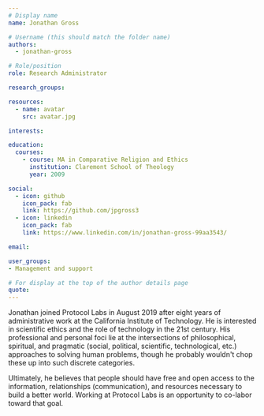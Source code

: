 ```yaml
---
# Display name
name: Jonathan Gross

# Username (this should match the folder name)
authors:
  - jonathan-gross

# Role/position
role: Research Administrator

research_groups:

resources:
  - name: avatar
    src: avatar.jpg

interests:

education:
  courses:
    - course: MA in Comparative Religion and Ethics
      institution: Claremont School of Theology
      year: 2009

social:
  - icon: github
    icon_pack: fab
    link: https://github.com/jpgross3
  - icon: linkedin
    icon_pack: fab
    link: https://www.linkedin.com/in/jonathan-gross-99aa3543/

email:

user_groups:
- Management and support

# For display at the top of the author details page
quote:
---
```


Jonathan joined Protocol Labs in August 2019 after eight years of administrative work at the California Institute of Technology. He is interested in scientific ethics and the role of technology in the 21st century. His professional and personal foci lie at the intersections of philosophical, spiritual, and pragmatic (social, political, scientific, technological, etc.) approaches to solving human problems, though he probably wouldn't chop these up into such discrete categories.

Ultimately, he believes that people should have free and open access to the information, relationships (communication), and resources necessary to build a better world. Working at Protocol Labs is an opportunity to co-labor toward that goal.
